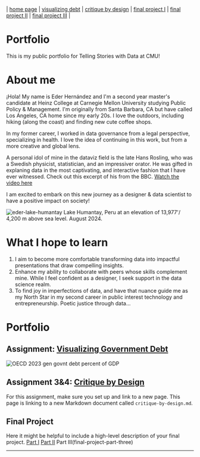 | [home page](https://cmustudent.github.io/tswd-portfolio-templates/) | [visualizing debt](visualizing-government-debt) | [critique by design](critique-by-design) | [final project I](final-project-part-one) | [final project II](final-project-part-two) | [final project III](final-project-part-three) |

# Portfolio
This is my public portfolio for Telling Stories with Data at CMU!

# About me
¡Hola!  My name is Eder Hernández and I'm a second year master's candidate at Heinz College at Carnegie Mellon University studying Public Policy & Management. I'm originally from Santa Barbara, CA but have called Los Angeles, CA home since my early 20s. I love the outdoors, including hiking (along the coast) and finding new cute coffee shops. 

In my former career, I worked in data governance from a legal perspective, specializing in health. I love the idea of continuing in this work, but from a more creative and global lens.

A personal idol of mine in the dataviz field is the late Hans Rosling, who was a Swedish physicist, statistician, and an impressiver orator. He was gifted in explaning data in the most captivating, and interactive fashion that I have ever witnessed. Check out this excerpt of his from the BBC.
[Watch the video here](https://www.youtube.com/watch?v=Z8t4k0Q8e8Y)


I am excited to embark on this new journey as a designer & data scientist to have a positive impact on society!

![eder-lake-humantay](https://github.com/user-attachments/assets/e4b18ce7-1651-4729-a11b-39350c378e31)
        Lake Humantay, Peru at an elevation of 13,977'/ 4,200 m above sea level. August 2024.

# What I hope to learn

1. I aim to become more comfortable transforming data into impactful presentations that draw compelling insights.
2. Enhance my ability to collaborate with peers whose skills complement mine. While I feel confident as a designer, I seek support in the data science realm.
3. To find joy in imperfections of data, and have that nuance guide me as my North Star in my second career in public interest technology and entrepreneurship. Poetic justice through data...


# Portfolio

## Assignment: [Visualizing Government Debt](visualizing-government-debt)
![OECD 2023 gen govnt debt percent of GDP](https://github.com/user-attachments/assets/db988fbf-4881-4528-a110-17c3586daf42)
<script type='text/javascript'>
<div class='tableauPlaceholder' id='viz1730710905777' style='position:relative'><noscript><a href='#'><img alt='OECD General Government Debt (% of GDP, 2022)' src='https:&#47;&#47;public.tableau.com&#47;static&#47;images&#47;OE&#47;OECD2022GDP&#47;OECDGeneralGovernmentDebtofGDP2022&#47;1_rss.png' style='border:none'/></a></noscript><object class='tableauViz' style='display:none;'><param name='host_url' value='https%3A%2F%2Fpublic.tableau.com%2F'/><param name='embed_code_version' value='3'/><param name='site_root' value=''/><param name='name' value='OECD2022GDP&#47;OECDGeneralGovernmentDebtofGDP2022'/><param name='tabs' value='no'/><param name='toolbar' value='yes'/><param name='static_image' value='https:&#47;&#47;public.tableau.com&#47;static&#47;images&#47;OE&#47;OECD2022GDP&#47;OECDGeneralGovernmentDebtofGDP2022&#47;1.png'/><param name='animate_transition' value='yes'/><param name='display_static_image' value='yes'/><param name='display_spinner' value='yes'/><param name='display_overlay' value='yes'/><param name='display_count' value='yes'/><param name='language' value='en-GB'/><param name='filter' value='publish=yes'/></object></div><script type='text/javascript'>var divElement=document.getElementById('viz1730710905777');var vizElement=divElement.getElementsByTagName('object')[0];vizElement.style.width='100%';vizElement.style.height=(divElement.offsetWidth*0.75)+'px';var scriptElement=document.createElement('script');scriptElement.src='https://public.tableau.com/javascripts/api/viz_v1.js';vizElement.parentNode.insertBefore(scriptElement,vizElement);</script>

## Assignment 3&4: [Critique by Design](critique-by-design)
For this assignment, make sure you set up and link to a new page.  This page is linking to a new Markdown document called `critique-by-design.md`.  

## Final Project
Here it might be helpful to include a high-level description of your final project. 
[Part I](final-project-part-one)
[Part II](final-project-part-two)
Part III(final-project-part-three)

---


